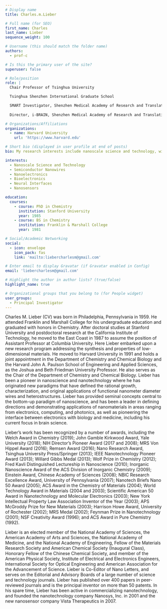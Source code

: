 ```yaml
---
# Display name
title: Charles.m.Lieber

# Full name (for SEO)
first_name: Charles
last_name: Lieber
sequence_weight: 100

# Username (this should match the folder name)
authors:
  - prof-c

# Is this the primary user of the site?
superuser: false

# Role/position
role: |
  Chair Professor of Tsinghua University 

  Tsinghua Shenzhen International Graduate School 

  SMART Investigator, Shenzhen Medical Academy of Research and Translation 
  
  Director, i-BRAIN, Shenzhen Medical Academy of Research and Translation

# Organizations/Affiliations
organizations:
  - name: Harvard University
    url: 'https://www.harvard.edu'

# Short bio (displayed in user profile at end of posts)
bio: My research interests include nanoscale science and technology, with a focus on semiconductor nanowires, nanoelectronics, and bioelectronics.

interests:
  - Nanoscale Science and Technology
  - Semiconductor Nanowires
  - Nanoelectronics
  - Bioelectronics
  - Neural Interfaces
  - Nanosensors

education:
  courses:
    - course: PhD in Chemistry
      institution: Stanford University
      year: 1985
    - course: BS in Chemistry
      institution: Franklin & Marshall College
      year: 1981

# Social/Academic Networking
social:
  - icon: envelope
    icon_pack: fas
    link: 'mailto:liebercharlesm@gmail.com'

# Enter email to display Gravatar (if Gravatar enabled in Config)
email: 'liebercharlesm@gmail.com'

# Highlight the author in author lists? (true/false)
highlight_name: true

# Organizational groups that you belong to (for People widget)
user_groups:
  - Principal Investigator
---
```


Charles M. Lieber (CV) was born in Philadelphia, Pennsylvania in 1959. He attended Franklin and Marshall College for his undergraduate education and graduated with honors in Chemistry. After doctoral studies at Stanford University and postdoctoral research at the California Institute of Technology, he moved to the East Coast in 1987 to assume the position of Assistant Professor at Columbia University. Here Lieber embarked upon a new research program addressing the synthesis and properties of low-dimensional materials. He moved to Harvard University in 1991 and holds a joint appointment in the Department of Chemistry and Chemical Biology and the Harvard John A. Paulson School of Engineering and Applied Sciences, as the Joshua and Beth Friedman University Professor. He also serves as the Chair of the Department of Chemistry and Chemical Biology. Lieber has been a pioneer in nanoscience and nanotechnology where he has originated new paradigms that have defined the rational growth, characterization, and original applications of functional nanometer diameter wires and heterostructures. Lieber has provided seminal concepts central to the bottom-up paradigm of nanoscience, and has been a leader in defining directions and demonstrating applications of nanomaterials in areas ranging from electronics, computing, and photonics, as well as pioneering the interface between electronics with biology and medicine, including his current focus in brain science. 

Lieber’s work has been recognized by a number of awards, including the Welch Award in Chemistry (2019); John Gamble Kirkwood Award, Yale University (2018); NIH Director’s Pioneer Award (2017 and 2008); MRS Von Hippel Award (2016); Remsen Award (2016); Nano Research Award, Tsinghua University Press/Springer (2013); IEEE Nanotechnology Pioneer Award (2013); Willard Gibbs Medal (2013); Wolf Prize in Chemistry (2012); Fred Kavli Distinguished Lectureship in Nanoscience (2010); Inorganic Nanoscience Award of the ACS Division of Inorganic Chemistry (2009); Einstein Award, Chinese Academy of Sciences (2008); NBIC Research Excellence Award, University of Pennsylvania (2007); Nanotech Briefs Nano 50 Award (2005); ACS Award in the Chemistry of Materials (2004); World Technology Award in Materials (2004 and 2003); Scientific American 50 Award in Nanotechnology and Molecular Electronics (2003); New York Intellectual Property Law Association Inventor of the Year (2003); APS McGroddy Prize for New Materials (2003); Harrison Howe Award, University of Rochester (2002); MRS Medal (2002); Feynman Prize in Nanotechnology (2001); NSF Creativity Award (1996); and ACS Award in Pure Chemistry (1992). 

Lieber is an elected member of the National Academy of Sciences, the American Academy of Arts and Sciences, the National Academy of Medicine, and the National Academy of Engineering, Fellow of the Materials Research Society and American Chemical Society (Inaugural Class), Honorary Fellow of the Chinese Chemical Society, and member of the American Physical Society, Institute of Electrical and Electronics Engineers, International Society for Optical Engineering and American Association for the Advancement of Science. Lieber is Co-Editor of Nano Letters, and serves on the Editorial and Advisory Boards of a large number of science and technology journals. Lieber has published over 400 papers in peer-reviewed journals and is the principal inventor on more than 50 patents. In his spare time, Lieber has been active in commercializing nanotechnology, and founded the nanotechnology company Nanosys, Inc. in 2001 and the new nanosensor company Vista Therapeutics in 2007.